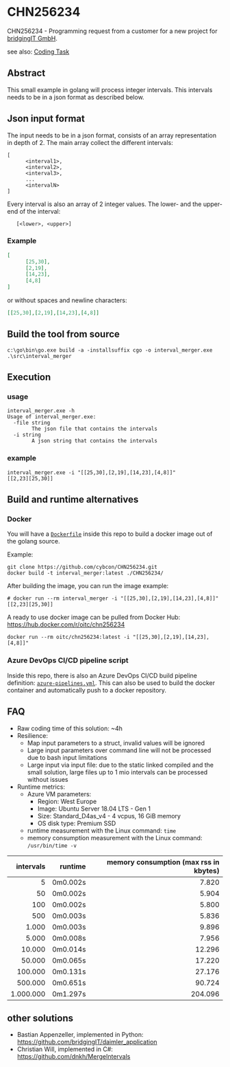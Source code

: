 # CHN256234
CHN256234 - Programming request from a customer for a new project for [bridgingIT GmbH](https://www.bridging-it.de/).

see also: [Coding Task](./doc/Coding-Task.md)

## Abstract

This small example in golang will process integer intervals.
This intervals needs to be in a json format as described below.

## Json input format

The input needs to be in a json format, consists of an array representation in depth of 2.
The main array collect the different intervals:

```
[
      <interval1>,
      <interval2>,
      <interval3>,
      ...
      <intervalN>
]
```

Every interval is also an array of 2 integer values. The lower- and the upper-end of the interval:

```
   [<lower>, <upper>]
```

### Example

```json
[
      [25,30],
      [2,19],
      [14,23],
      [4,8]
]
```

or without spaces and newline characters:

```json
[[25,30],[2,19],[14,23],[4,8]]
```

## Build the tool from source

```
c:\go\bin\go.exe build -a -installsuffix cgo -o interval_merger.exe .\src\interval_merger
```

## Execution

### usage

```
interval_merger.exe -h
Usage of interval_merger.exe:
  -file string
        The json file that contains the intervals
  -i string
        A json string that contains the intervals
```

### example

```
interval_merger.exe -i "[[25,30],[2,19],[14,23],[4,8]]"
[[2,23][25,30]]
```

## Build and runtime alternatives

### Docker

You will have a [`Dockerfile`](./Dockerfile) inside this repo to build a docker image out of the golang source.

Example:
```
git clone https://github.com/cybcon/CHN256234.git
docker build -t interval_merger:latest ./CHN256234/
```

After building the image, you can run the image
example:

```
# docker run --rm interval_merger -i "[[25,30],[2,19],[14,23],[4,8]]"
[[2,23][25,30]]
```


A ready to use docker image can be pulled from Docker Hub: https://hub.docker.com/r/oitc/chn256234

```
docker run --rm oitc/chn256234:latest -i "[[25,30],[2,19],[14,23],[4,8]]"
```

### Azure DevOps CI/CD pipeline script

Inside this repo, there is also an Azure DevOps CI/CD build pipeline definition: [`azure-pipelines.yml`](azure-pipelines.yml).
This can also be used to build the docker container and automatically push to a docker repository.


## FAQ

- Raw coding time of this solution: ~4h
- Resilience:
  - Map input parameters to a struct, invalid values will be ignored
  - Large input parameters over command line will not be processed due to bash input limitations
  - Large input via input file: due to the static linked compiled and the small solution, large files up to 1 mio intervals can be processed without issues
- Runtime metrics:
  - Azure VM parameters:
    - Region: West Europe
    - Image: Ubuntu Server 18.04 LTS - Gen 1
    - Size: Standard_D4as_v4 - 4 vcpus, 16 GiB memory
    - OS disk type: Premium SSD
  - runtime measurement with the Linux command: `time`
  - memory consumption measurement with the Linux command: `/usr/bin/time -v`


| intervals |  runtime | memory consumption (max rss in kbytes) |
|----------:|---------:|---------------------------------------:|
|         5 | 0m0.002s |                                  7.820 |
|        50 | 0m0.002s |                                  5.904 |
|       100 | 0m0.002s |                                  5.800 |
|       500 | 0m0.003s |                                  5.836 |
|     1.000 | 0m0.003s |                                  9.896 |
|     5.000 | 0m0.008s |                                  7.956 |
|    10.000 | 0m0.014s |                                 12.296 |
|    50.000 | 0m0.065s |                                 17.220 |
|   100.000 | 0m0.131s |                                 27.176 |
|   500.000 | 0m0.651s |                                 90.724 |
| 1.000.000 | 0m1.297s |                                204.096 |


## other solutions
- Bastian Appenzeller, implemented in Python: https://github.com/bridgingIT/daimler_application
- Christian Will, implemented in C#: https://github.com/dnkh/MergeIntervals

